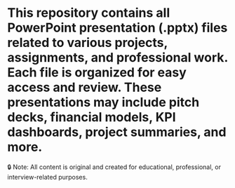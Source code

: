 # This repository contains all PowerPoint presentation (.pptx) files related to various projects, assignments, and professional work. Each file is organized for easy access and review. These presentations may include pitch decks, financial models, KPI dashboards, project summaries, and more.

🔒 Note: All content is original and created for educational, professional, or interview-related purposes.
